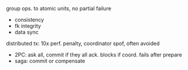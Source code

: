 ---
---
group ops. to atomic units, no partial failure
- consistency
- fk integrity
- data sync

distributed tx: 10x perf. penalty, coordinator spof, often avoided
- 2PC: ask all, commit if they all ack. blocks if coord. fails after prepare
- saga: commit or compensate
